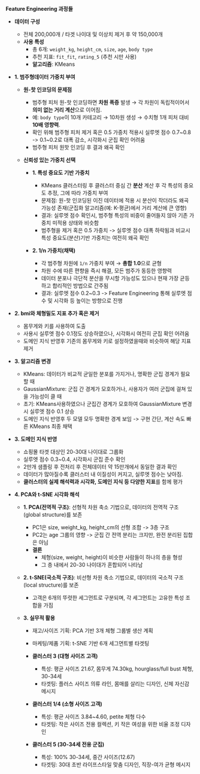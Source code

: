 **Feature Engineering 과정들**
- **데이터 구성**
    - 전체 200,000개 / 타겟 나이대 및 이상치 제거 후 약 150,000개
    - **사용 특성**
        - 총 6개: `weight_kg`, `height_cm`, `size`, `age`, `body type`  
        - 추천 지표: `fit_fit`, `rating_5` (추천 시만 사용)
        - **알고리즘**: KMeans

- **1. 범주형데이터 가중치 부여**
     -  **원-핫 인코딩의 문제점**
        - 범주형 피처 원-핫 인코딩하면 **차원 폭증** 발생 → 각 차원이 독립적이어서 **의미 없는 거리 계산**으로 이어짐.
        - 예: `body type`이 10개 카테고리 → 10차원 생성 → 수치형 1개 피처 대비 **10배 영향력**.
        - 확인 위해 범주형 피처 제거 혹은 0.5 가중치 적용시 실루엣 점수 0.7~0.8 -> 0.1~0.2로 대폭 감소, 시각화시 군집 확인 어려움
        - 범주형 피처 원핫 인코딩 후 결과 왜곡 확인
        
     -  **신뢰성 있는 가중치 선택**
        - **1. 특성 중요도 기반 가중치**
            - KMeans 클러스터링 후 클러스터 중심 간 **분산** 계산 후 각 특성의 중요도 추정, 그에 따라 가중치 부여
            - 문제점: 원-핫 인코딩된 이진 데이터에 적용 시 분산이 작더라도 왜곡 가능성 존재(군집화 알고리즘(예: K-평균)에서 거리 계산에 큰 영향)
            - 결과: 실루엣 점수 확인시, 범주형 특성의 비중이 줄어들지 않아 기존 가중치 미적용 상태와 비슷함
            - 범주형을 제거 혹은 0.5 가중치 ->  실루엣 점수 대폭 하락됨과 비교시 특성 중요도(분산)기반 가중치는 여전히 왜곡 확인

        - **2. 1/n 가중치(채택)**
            - 각 범주형 차원에 `1/n` 가중치 부여 → **총합 1.0**으로 균형
            - 차원 수에 따른 편향을 즉시 해결, 모든 범주가 동등한 영향력
            - 데이터 분포나 극단적 분산을 무시할 가능성도 있으나 현재 가장 균등하고 합리적인 방법으로 간주됨
            - 결과: 실루엣 점수 0.2~0.3 -> Feature Engineering 통해 실루엣 점수 및 시각화 등 높이는 방향으로 진행
   
- **2. bmi와 체형밀도 지표 추가 혹은 제거**
    - 몸무게와 키를 사용하여 도출
    - 사용시 실루엣 점수 0.1정도 상승하였으나, 시각화시 여전히 군집 확인 어려움
    - 도메인 지식 반영후 기존의 몸무게와 키로 설정하였을때와 비슷하여 해당 지표 제거

- **3. 알고리즘 변경**
    - KMeans: 데이터가 비교적 균일한 분포를 가지거나, 명확한 군집 경계가 필요할 때
    - GaussianMixture: 군집 간 경계가 모호하거나, 사용자가 여러 군집에 걸쳐 있을 가능성이 클 때
    - 초기: KMeans사용하였으나 군집간 경계가 모호하여 GaussianMixture 변경시 실루엣 점수 0.1 상승
    - 도메인 지식 반영후 두 모델 모두 명확한 경계 보임 -> 구현 간단, 계산 속도 빠른 KMeans 최종 채택

- **3. 도메인 지식 반영**
    - 쇼핑몰 타겟 대상인 20-30대 나이대로 그룹화
    - 실루엣 점수 0.3~0.4, 시각화시 군집 준수 확인
    - 2만개 샘플링 후 전처리 후 전체데이터 약 15만개에서 동일한 결과 확인
    - 데이터가 많아질수록 클러스터 내 이질성이 커지고, 실루엣 점수는 낮아짐.
    - **클러스터의 실제 해석력과 시각화, 도메인 지식 등 다양한 지표**를 함께 평가

- **4. PCA와 t-SNE 시각화 해석**
    -  **1. PCA(전역적 구조)**: 선형적 차원 축소 기법으로, 데이터의 전역적 구조(global structure)를 보존
        - PC1은 size, weight_kg, height_cm의 선형 조합 -> 3층 구조
        - PC2는 age 그룹의 영향 -> 군집 간 전역 분리는 크지만, 완전 분리된 집합은 아님
        - **결론** 
            - 체형(size, weight, height)이 비슷한 사람들이 하나의 층을 형성
            - 그 층 내에서 20-30 나이대가 혼합되어 나타남
       
    -  **2. t-SNE(국소적 구조)**: 비선형 차원 축소 기법으로, 데이터의 국소적 구조(local structure)를 보존
        - 고객은 6개의 뚜렷한 세그먼트로 구분되며, 각 세그먼트는 고유한 특성 조합을 가짐
    
    -  **3. 실무적 활용**
        - 재고/사이즈 기획: PCA 기반 3개 체형 그룹별 생산 계획
        - 마케팅/제품 기획: t-SNE 기반 6개 세그먼트별 타겟팅
        - **클러스터 3 (대형 사이즈 고객)**
            - 특성: 평균 사이즈 21.67, 몸무게 74.30kg, hourglass/full bust 체형, 30-34세
            - 타겟팅: 플러스 사이즈 의류 라인, 몸매를 살리는 디자인, 신체 자신감 메시지

        - **클러스터 1/4 (소형 사이즈 고객)**
            - 특성: 평균 사이즈 3.84~4.60, petite 체형 다수
            - 타겟팅: 작은 사이즈 전용 컬렉션, 키 작은 여성을 위한 비율 조정 디자인

        - **클러스터 5 (30-34세 전용 군집)**
            - 특성: 100% 30-34세, 중간 사이즈(12.67)
            - 타겟팅: 30대 초반 라이프스타일 맞춤 디자인, 직장-여가 균형 메시지

